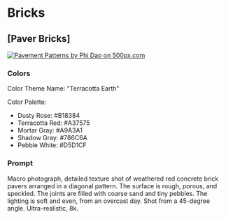 # Bricks

## [Paver Bricks]

[![Pavement Patterns by Phi Dao on 500px.com](https://drscdn.500px.org/photo/1116706378/q%3D75_m%3D600_k%3D1/v2?sig=d5e8f02f11f61686b7ff1705a98b65f4ae9906909d88c09ac2c2bcb045ab775a)](https://500px.com/photo/1116706378/pavement-patterns-by-phi-dao)

### Colors

Color Theme Name: "Terracotta Earth"

Color Palette:

- Dusty Rose: #B18384
- Terracotta Red: #A37575
- Mortar Gray: #A9A3A1
- Shadow Gray: #786C6A
- Pebble White: #D5D1CF

### Prompt

Macro photograph, detailed texture shot of weathered red concrete brick pavers arranged in a diagonal pattern. The surface is rough, porous, and speckled. The joints are filled with coarse sand and tiny pebbles. The lighting is soft and even, from an overcast day. Shot from a 45-degree angle. Ultra-realistic, 8k.
